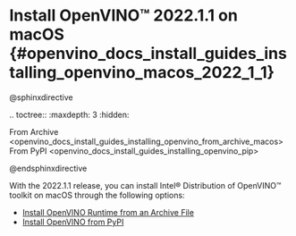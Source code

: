 # Install OpenVINO™ 2022.1.1 on macOS {#openvino_docs_install_guides_installing_openvino_macos_2022_1_1}

@sphinxdirective

.. toctree::
   :maxdepth: 3
   :hidden:

   From Archive <openvino_docs_install_guides_installing_openvino_from_archive_macos>
   From PyPI <openvino_docs_install_guides_installing_openvino_pip>

@endsphinxdirective

With the 2022.1.1 release, you can install Intel® Distribution of OpenVINO™ toolkit on macOS through the following options: 

* [Install OpenVINO Runtime from an Archive File](installing-openvino-from-archive-macos.md)
* [Install OpenVINO from PyPI](../installing-openvino-pip.md)
